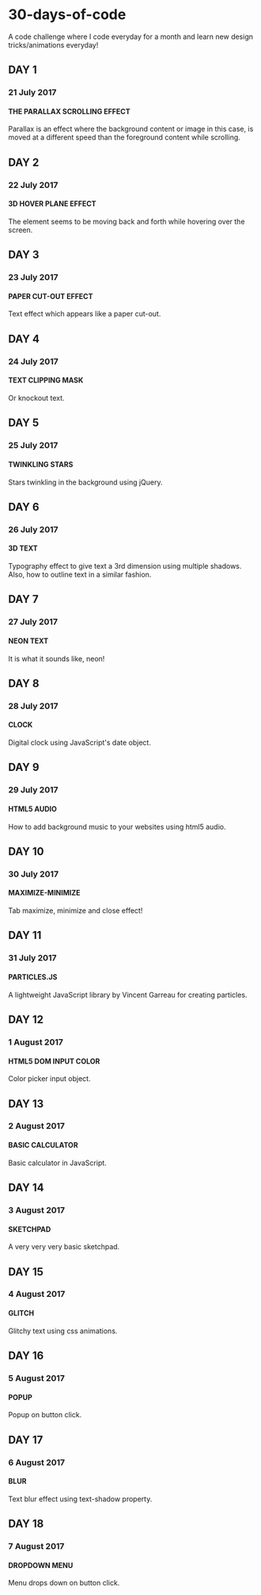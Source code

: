 # 30-days-of-code
A code challenge where I code everyday for a month and learn new design tricks/animations everyday!

## DAY 1
### 21 July 2017
#### THE PARALLAX SCROLLING EFFECT
Parallax is an effect where the background content or image in this case, is moved at a different speed than the foreground content while scrolling.

## DAY 2
### 22 July 2017
#### 3D HOVER PLANE EFFECT
The element seems to be moving back and forth while hovering over the screen.

## DAY 3
### 23 July 2017
#### PAPER CUT-OUT EFFECT
Text effect which appears like a paper cut-out.

## DAY 4
### 24 July 2017
#### TEXT CLIPPING MASK
Or knockout text.

## DAY 5
### 25 July 2017
#### TWINKLING STARS
Stars twinkling in the background using jQuery.

## DAY 6
### 26 July 2017
#### 3D TEXT
Typography effect to give text a 3rd dimension using multiple shadows. Also, how to outline text in a similar fashion.

## DAY 7
### 27 July 2017
#### NEON TEXT
It is what it sounds like, neon!

## DAY 8
### 28 July 2017
#### CLOCK
Digital clock using JavaScript's date object.

## DAY 9
### 29 July 2017
#### HTML5 AUDIO
How to add background music to your websites using html5 audio.

## DAY 10
### 30 July 2017
#### MAXIMIZE-MINIMIZE
Tab maximize, minimize and close effect!

## DAY 11
### 31 July 2017
#### PARTICLES.JS
A lightweight JavaScript library by Vincent Garreau for creating particles.

## DAY 12
### 1 August 2017
#### HTML5 DOM INPUT COLOR
Color picker input object.

## DAY 13
### 2 August 2017
#### BASIC CALCULATOR
Basic calculator in JavaScript.

## DAY 14
### 3 August 2017
#### SKETCHPAD
A very very very basic sketchpad.

## DAY 15
### 4 August 2017
#### GLITCH
Glitchy text using css animations.

## DAY 16
### 5 August 2017
#### POPUP
Popup on button click.

## DAY 17
### 6 August 2017
#### BLUR
Text blur effect using text-shadow property.

## DAY 18
### 7 August 2017
#### DROPDOWN MENU
Menu drops down on button click.
